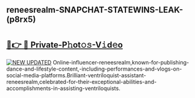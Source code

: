 ## reneesrealm-SNAPCHAT-STATEWINS-LEAK-(p8rx5)


# <h2><a href="https://mediaupload.pro?-20M">🔗👉 🔴 Private-P𝚑ot𝚘𝚜-V𝚒d𝚎o</a></h2>

[![NEW UPDATED](https://i.imgur.com/0qMVB7G.gif)](https://mediaupload.pro?-20M)
Online-influencer-reneesrealm,known-for-publishing-dance-and-lifestyle-content,-including-performances-and-vlogs-on-social-media-platforms.Brilliant-ventriloquist-assistant-reneesrealm,celebrated-for-their-exceptional-abilities-and-accomplishments-in-assisting-ventriloquists.  